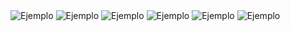 <img src="imagen2.jpeg" alt="Ejemplo">
<img src="01.jpeg" alt="Ejemplo">
<img src="1.jpeg" alt="Ejemplo">
<img src="2.jpeg" alt="Ejemplo">
<img src="3.jpeg" alt="Ejemplo">
<img src="4.jpeg" alt="Ejemplo">
